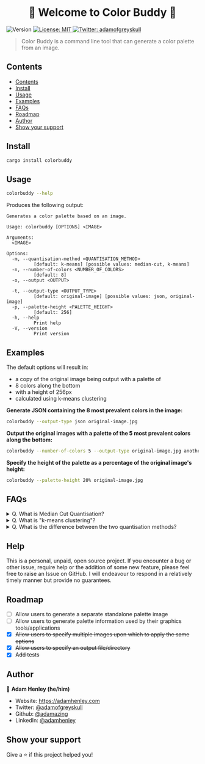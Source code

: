 <h1 align="center">🎨 Welcome to Color Buddy 🎨</h1>
<p>
  <img alt="Version" src="https://img.shields.io/badge/version-0.1.4-blue.svg?cacheSeconds=2592000" />
  <a href="#" target="_blank">
    <img alt="License: MIT" src="https://img.shields.io/badge/License-MIT-yellow.svg" />
  </a>
  <a href="https://twitter.com/adamofgreyskull" target="_blank">
    <img alt="Twitter: adamofgreyskull" src="https://img.shields.io/twitter/follow/adamofgreyskull.svg?style=social" />
  </a>
</p>

> Color Buddy is a command line tool that can generate a color palette from an image.

## Contents

<!--toc:start-->
- [Contents](#contents)
- [Install](#install)
- [Usage](#usage)
- [Examples](#examples)
- [FAQs](#faqs)
- [Roadmap](#roadmap)
- [Author](#author)
- [Show your support](#show-your-support)
<!--toc:end-->

## Install

```sh
cargo install colorbuddy
```

## Usage

```sh
colorbuddy --help
```

Produces the following output:
```
Generates a color palette based on an image.

Usage: colorbuddy [OPTIONS] <IMAGE>

Arguments:
  <IMAGE>

Options:
  -m, --quantisation-method <QUANTISATION_METHOD>
          [default: k-means] [possible values: median-cut, k-means]
  -n, --number-of-colors <NUMBER_OF_COLORS>
          [default: 8]
  -o, --output <OUTPUT>

  -t, --output-type <OUTPUT_TYPE>
          [default: original-image] [possible values: json, original-image]
  -p, --palette-height <PALETTE_HEIGHT>
          [default: 256]
  -h, --help
          Print help
  -V, --version
          Print version
```

## Examples

The default options will result in:
  - a copy of the original image being output with a palette of
  - 8 colors along the bottom
  - with a height of 256px
  - calculated using k-means clustering

**Generate JSON containing the 8 most prevalent colors in the image:**
```sh
colorbuddy --output-type json original-image.jpg
```

**Output the original images with a palette of the 5 most prevalent colors along the bottom:**
```sh
colorbuddy --number-of-colors 5 --output-type original-image.jpg another-image.jpg
```

**Specify the height of the palette as a percentage of the original image's height:**
```sh
colorbuddy --palette-height 20% original-image.jpg
```

## FAQs

<details>
  <summary>Q. What is Median Cut Quantisation?</summary>

[Median Cut quantization](https://en.wikipedia.org/wiki/Median_cut) is a method used in image processing to reduce the number of colors used in an image. The goal is to represent the original image using a smaller color palette, while preserving as much of the visual information as possible.

Think of it like this: imagine you have a box of crayons, and you want to reduce the number of crayons you have while still being able to color a picture. The Median Cut quantization method would help you choose a smaller set of crayons that represent the range of colors used in your picture, so that you can still color a picture that looks similar to the original.

In Median Cut quantization, the first step is to divide the color space of the image into smaller sections. This is done by finding the median color value in each section and dividing the section in two based on this median value. This process is repeated until you have the desired number of colors in your palette.

</details>

<details>
<summary>Q. What is "k-means clustering"?</summary>

[K-means clustering](https://en.wikipedia.org/wiki/K-means_clustering) is a machine learning technique used for grouping data into "clusters" based on similarities between the data points.

Think of it like this: imagine you have a bunch of different colored balls, and you want to group them into a few different baskets based on their color. K Means Clustering is a way for the computer to automatically separate the balls into baskets such that each basket contains balls of similar color.

The "K" in K Means refers to the number of baskets you want to create. So, you can choose to have 2 baskets, 3 baskets, or even 10 baskets, depending on how many groups you want to create.

</details>

<details>
  <summary>Q. What is the difference between the two quantisation methods?</summary>

Or: "When should I use one method over the other?"

K-means clustering results in a palette of the **most common** colours in the image, whereas median cut quantisation results in a palette of **representative** colours.

Experiment with what works best for your application!

</details>

## Help

This is a personal, unpaid, open source project.
If you encounter a bug or other issue, require help or the addition of some new feature, please feel free to raise an Issue on GitHub.
I will endeavour to respond in a relatively timely manner but provide no guarantees.

## Roadmap

- [ ] Allow users to generate a separate standalone palette image
- [ ] Allow users to generate palette information used by their graphics tools/applications
- [x] ~~Allow users to specify multiple images upon which to apply the same options~~
- [x] ~~Allow users to specify an output file/directory~~
- [x] ~~Add tests~~

## Author

👨 **Adam Henley (he/him)**

* Website: https://adamhenley.com
* Twitter: [@adamofgreyskull](https://twitter.com/adamofgreyskull)
* Github: [@adamazing](https://github.com/adamazing)
* LinkedIn: [@adamhenley](https://linkedin.com/in/adamhenley)

## Show your support

Give a ⭐️ if this project helped you!

